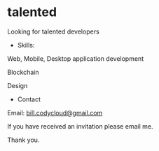 # talented
Looking for talented developers

- Skills:

Web, Mobile, Desktop application development

Blockchain

Design


- Contact

Email: bill.codycloud@gmail.com

If you have received an invitation please email me.

Thank you.
